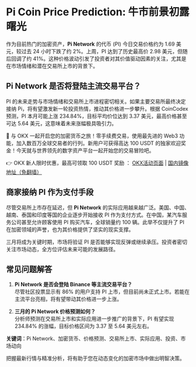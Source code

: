 # Pi Coin Price Prediction: 牛市前景初露曙光

作为目前热门的加密资产，**Pi Network** 的代币 (PI) 今日交易价格约为 1.69 美元，较过去 24 小时下跌了约 2%。上周，PI 达到了历史最高价 2.98 美元，但随后回调了约 41%。这种价格波动引发了投资者对其价值驱动因素的关注，尤其是在市场情绪和潜在交易所上市的背景下。

## Pi Network 是否将登陆主流交易平台？

PI 的未来走势与市场情绪和交易所上市进程密切相关。如果主要交易所最终决定接纳 Pi，将有望激发新一轮投资热情，推动其价格进一步攀升。根据 CoinCodex 预测，PI 本月可能上涨 234.84%，目标平均价位达到 3.37 美元，最高价格甚至可达 5.64 美元，这意味着未来涨幅极具吸引力。

🚀 与 OKX 一起开启您的加密货币之旅！零手续费交易，使用最先进的 Web3 功能，加入数百万全球交易者的行列。新用户可获得高达 100 USDT 的独家欢迎奖金！今天就与世界领先的数字资产平台一起开始您的交易冒险吧。

👉 OKX 新人限时优惠，最高可领取 100 USDT 奖励 ： [OKX活动页面](https://bit.ly/OKXe) | [国内镜像地址（免翻墙）](https://bit.ly/okX)

## 商家接纳 PI 作为支付手段

尽管交易所上市存在延迟，但 **Pi Network** 的实际应用越来越广泛。美国、中国、越南、泰国和印度等国的企业逐步开始接收 PI 作为支付方式。在中国，某汽车服务公司甚至允许顾客使用 PI 购买汽车，全球销量约 100 辆。此举不仅提升了 PI 在加密领域的声誉，也为其价格提供了坚实的现实支撑。

三月将成为关键时期，市场将验证 PI 是否能够实现反弹或继续承压。投资者密切关注市场动态，全方位评估未来可能的发展路径。

## 常见问题解答

1. **Pi Network 是否会登陆 Binance 等主流交易平台？**  
   尽管社区投票显示有 86% 的用户支持 PI 上市，但目前尚未正式上市。若能在主流平台亮相，将有望带动其价格进一步上涨。

2. **三月的 Pi Network 价格预测如何？**  
   分析师预测在交易所上市和实际应用进一步推广的背景下，PI 有望实现 234.84% 的涨幅，目标价格区间为 3.37 至 5.64 美元左右。

**关键词**：Pi Network、加密货币、价格预测、交易所上市、实际应用、投资、市场动向

把握最新行情与精准分析，将有助于您在动态变化的加密市场中做出明智决策。